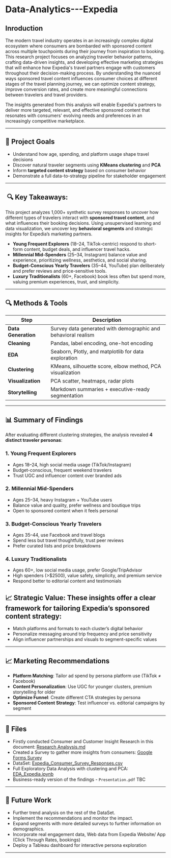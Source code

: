 # Data-Analytics---Expedia

## Inroduction

The modern travel industry operates in an increasingly complex digital ecosystem where consumers are bombarded with sponsored content across multiple touchpoints during their journey from inspiration to booking. This research project focuses on analyzing traveler behavior patterns, crafting data-driven insights, and developing effective marketing strategies that will enhance how Expedia's travel partners engage with customers throughout their decision-making process. By understanding the nuanced ways sponsored travel content influences consumer choices at different stages of the travel planning journey, we can optimize content strategy, improve conversion rates, and create more meaningful connections between travelers and travel providers. 

The insights generated from this analysis will enable Expedia's partners to deliver more targeted, relevant, and effective sponsored content that resonates with consumers' evolving needs and preferences in an increasingly competitive marketplace.

---

## 🧠 Project Goals

- Understand how age, spending, and platform usage shape travel decisions
- Discover natural traveler segments using **KMeans clustering** and **PCA**
- Inform **targeted content strategy** based on consumer behavior
- Demonstrate a full data-to-strategy pipeline for stakeholder engagement

---

##  🔍 Key Takeaways:

This project analyzes 1,000+ synthetic survey responses to uncover how different types of travelers interact with **sponsored travel content**, and what influences their booking decisions. Using unsupervised learning and data visualization, we uncover key **behavioral segments** and strategic insights for Expedia’s marketing partners.

- **Young Frequent Explorers** (18–24, TikTok-centric) respond to short-form content, budget deals, and influencer travel hacks.
- **Millennial Mid-Spenders** (25–34, Instagram) balance value and experience, prioritizing wellness, aesthetics, and social sharing.
- **Budget-Conscious Yearly Travelers** (35–44, YouTube) plan deliberately and prefer reviews and price-sensitive tools.
- **Luxury Traditionalists** (60+, Facebook) book less often but spend more, valuing premium experiences, trust, and simplicity.

---

## 🔍 Methods & Tools

| Step               | Description                                              |
|--------------------|----------------------------------------------------------|
| **Data Generation** | Survey data generated with demographic and behavioral realism |
| **Cleaning**        | Pandas, label encoding, one-hot encoding                 |
| **EDA**             | Seaborn, Plotly, and matplotlib for data exploration     |
| **Clustering**      | KMeans, silhouette score, elbow method, PCA visualization |
| **Visualization**   | PCA scatter, heatmaps, radar plots                       |
| **Storytelling**    | Markdown summaries + executive-ready segmentation        |

---

## 📊 Summary of Findings

After evaluating different clustering strategies, the analysis revealed **4 distinct traveler personas**:

### 1. Young Frequent Explorers
- Ages 18–24, high social media usage (TikTok/Instagram)
- Budget-conscious, frequent weekend travelers
- Trust UGC and influencer content over branded ads

### 2. Millennial Mid-Spenders
- Ages 25–34, heavy Instagram + YouTube users
- Balance value and quality, prefer wellness and boutique trips
- Open to sponsored content when it feels personal

### 3. Budget-Conscious Yearly Travelers
- Ages 35–44, use Facebook and travel blogs
- Spend less but travel thoughtfully, trust peer reviews
- Prefer curated lists and price breakdowns

### 4. Luxury Traditionalists
- Ages 60+, low social media usage, prefer Google/TripAdvisor
- High spenders (>$2500), value safety, simplicity, and premium service
- Respond better to editorial content and testimonials


## 📈 Strategic Value: These insights offer a clear framework for tailoring Expedia’s sponsored content strategy:

- Match platforms and formats to each cluster’s digital behavior
- Personalize messaging around trip frequency and price sensitivity
- Align influencer partnerships and visuals to segment-specific values

---

## 📈 Marketing Recommendations

- **Platform Matching**: Tailor ad spend by persona platform use (TikTok ≠ Facebook)
- **Content Personalization**: Use UGC for younger clusters, premium storytelling for older
- **Optimize Funnel**: Create different CTA strategies by persona
- **Sponsored Content Strategy**: Test influencer vs. editorial campaigns by segment

---

## 📎 Files

- Firstly conducted Consumer and Customer Insight Research in this document: [Research Analsysis.md](https://github.com/olidare/Data-Analytics---Expedia/blob/main/Documentation/research_analysis.md)
- Created a Survey to gather more insights from consumers: [Google Forms Survey](https://docs.google.com/forms/d/e/1FAIpQLSdJvahDkJbf2xOPi-oCNghbwcIBVSq11vwM4xECfdkjktkZcg/viewform)
- DataSet: [Expedia_Consumer_Survey_Responses.csv](https://github.com/olidare/Data-Analytics---Expedia/blob/main/Expedia_Consumer_Survey_Responses.csv)
- Full Exploratory Data Analysis with clustering and PCA: [EDA_Expedia.ipynb](https://github.com/olidare/Data-Analytics---Expedia/blob/main/EDA_Expedia.ipynb)
- Business-ready version of the findings - `Presentation.pdf` TBC

  
---

## 🚀 Future Work

- Further trend analysis on the rest of the DataSet.
- Implement the recommendations and monitor the impact.
- Expand segments with more detailed surveys to further information on demographics.
- Incorporate real engagement data, Web data from Expedia Website/ App (Click Through Rates, bookings)
- Deploy a Tableau dashboard for interactive persona exploration

---

